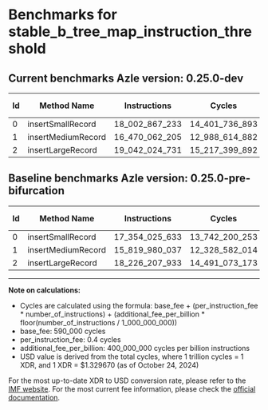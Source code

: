 # Benchmarks for stable_b_tree_map_instruction_threshold

## Current benchmarks Azle version: 0.25.0-dev

| Id  | Method Name        | Instructions   | Cycles         | USD           | USD/Million Calls | Change                                |
| --- | ------------------ | -------------- | -------------- | ------------- | ----------------- | ------------------------------------- |
| 0   | insertSmallRecord  | 18_002_867_233 | 14_401_736_893 | $0.0191495575 | $19_149.55        | <font color="red">+648_841_600</font> |
| 1   | insertMediumRecord | 16_470_062_205 | 12_988_614_882 | $0.0172705716 | $17_270.57        | <font color="red">+650_082_168</font> |
| 2   | insertLargeRecord  | 19_042_024_731 | 15_217_399_892 | $0.0202341201 | $20_234.12        | <font color="red">+815_816_798</font> |

## Baseline benchmarks Azle version: 0.25.0-pre-bifurcation

| Id  | Method Name        | Instructions   | Cycles         | USD           | USD/Million Calls |
| --- | ------------------ | -------------- | -------------- | ------------- | ----------------- |
| 0   | insertSmallRecord  | 17_354_025_633 | 13_742_200_253 | $0.0182725914 | $18_272.59        |
| 1   | insertMediumRecord | 15_819_980_037 | 12_328_582_014 | $0.0163929456 | $16_392.94        |
| 2   | insertLargeRecord  | 18_226_207_933 | 14_491_073_173 | $0.0192683453 | $19_268.34        |

---

**Note on calculations:**

-   Cycles are calculated using the formula: base_fee + (per_instruction_fee \* number_of_instructions) + (additional_fee_per_billion \* floor(number_of_instructions / 1_000_000_000))
-   base_fee: 590_000 cycles
-   per_instruction_fee: 0.4 cycles
-   additional_fee_per_billion: 400_000_000 cycles per billion instructions
-   USD value is derived from the total cycles, where 1 trillion cycles = 1 XDR, and 1 XDR = $1.329670 (as of October 24, 2024)

For the most up-to-date XDR to USD conversion rate, please refer to the [IMF website](https://www.imf.org/external/np/fin/data/rms_sdrv.aspx).
For the most current fee information, please check the [official documentation](https://internetcomputer.org/docs/current/developer-docs/gas-cost#execution).
